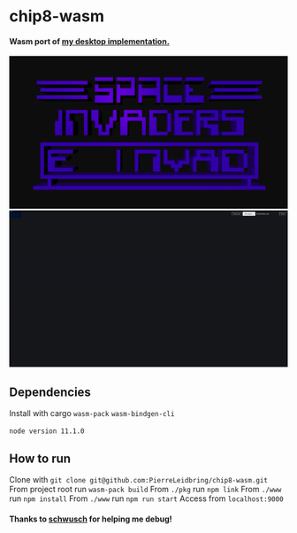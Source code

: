 # chip8-wasm

#### Wasm port of [my desktop implementation.](https://github.com/PierreLeidbring/chip8-rust)

![](invaders.png)
![](chip8-wasm.gif)

## Dependencies
Install with cargo
`wasm-pack`
`wasm-bindgen-cli` 

`node version 11.1.0`

## How to run 
Clone with `git clone git@github.com:PierreLeidbring/chip8-wasm.git`
From project root run `wasm-pack build`
From `./pkg` run `npm link`
From `./www` run `npm install`
From `./www` run `npm run start`
Access from `localhost:9000`

#### Thanks to [schwusch](https://github.com/schwusch) for helping me debug!